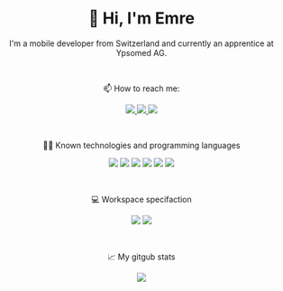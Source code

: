<h1 align="center">👋 Hi, I'm Emre </h1>
<p align="center"> I'm a mobile developer from Switzerland and currently an apprentice at Ypsomed AG.</p>
<br />
<p align="center">📫 How to reach me: 
  <p align="center">
    <a href="mailto:emre.cimen@ypsomed.com">
      <img src="https://img.shields.io/badge/Email-D14836?style=flat-square&logo=gmail&logoColor=white" />
    </a>
    <a href="https://www.linkedin.com/in/emre-cimen-980257234/">
      <img src="https://img.shields.io/badge/LinkedIn-0077B5?style=flat-square&logo=linkedin&logoColor=white" />
    </a>
    <a href="https://www.instagram.com/antisocialemre/">
      <img src="https://img.shields.io/badge/Instagram-E4405F?style=flat-square&logo=instagram&logoColor=white" />
    </a>
  </p>
</p>
<br />
<p align="center"> 👨‍💻 Known technologies and programming languages
  <p align="center">
    <img src="https://img.shields.io/badge/-React-61DAFB?style=flat-square&logo=react&logoColor=white" />
    <img src="https://img.shields.io/badge/-Vue.js-4FC08D?style=flat-square&logo=vue.js&logoColor=white" />
    <img src="https://img.shields.io/badge/-React_Native-61DAFB?style=flat-square&logo=react&logoColor=white" />
    <img src="https://img.shields.io/badge/-MongoDB-47A248?style=flat-square&logo=mongodb&logoColor=white" />
    <img src="https://img.shields.io/badge/-MySQL-4479A1?style=flat-square&logo=mysql&logoColor=white" />
    <img src="https://img.shields.io/badge/-Python-3776AB?style=flat-square&logo=python&logoColor=white" />
  </p>
</p>
<br />
<p align="center"> 💻 Workspace specifaction</p>
<p float="left" align="center">
  <img src="https://img.shields.io/badge/Apple-Macbook_Pro-999999?style=for-the-badge&logo=apple&logoColor=white"/>
  <img src="https://img.shields.io/badge/Windows-PC-0078D6?style=for-the-badge&logo=windows&logoColor=white"/>
</p>
<br />
<p align="center">📈 My gitgub stats</p>
<p align="center">
  <img src="https://github-readme-stats.vercel.app/api?username=ciem2ent&show_icons=true&theme=radical" />
</p>






<!---
ciem2ent/ciem2ent is a ✨ special ✨ repository because its `README.md` (this file) appears on your GitHub profile.
You can click the Preview link to take a look at your changes.
--->
